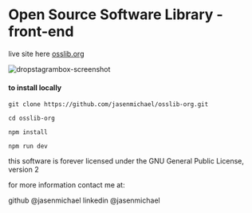 
# Open Source Software Library - front-end

live site here [osslib.org](http://osslib.org)

![dropstagrambox-screenshot](http://jasenmichael.com/img/osslib-org.jpg)

#### to install locally

```
git clone https://github.com/jasenmichael/osslib-org.git

cd osslib-org

npm install

npm run dev
```

this software is forever licensed under the GNU General Public License, version 2

for more information contact me at:

github @jasenmichael
linkedin @jasenmichael
